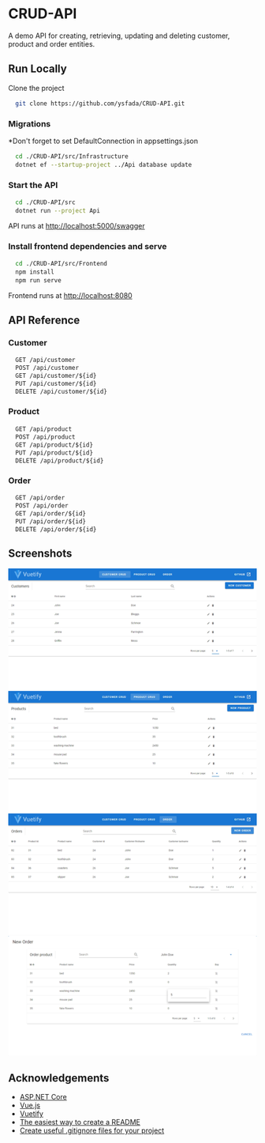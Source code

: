 # CRUD-API

A demo API for creating, retrieving, updating and deleting customer, product and order entities.

## Run Locally

Clone the project

```bash
  git clone https://github.com/ysfada/CRUD-API.git
```

### Migrations

*Don't forget to set DefaultConnection in appsettings.json

```bash
  cd ./CRUD-API/src/Infrastructure
  dotnet ef --startup-project ../Api database update
```

### Start the API

```bash
  cd ./CRUD-API/src
  dotnet run --project Api
```

API runs at [http://localhost:5000/swagger](http://localhost:5000/swagger)

### Install frontend dependencies and serve

```bash
  cd ./CRUD-API/src/Frontend
  npm install
  npm run serve
```

Frontend runs at [http://localhost:8080](http://localhost:8080)

## API Reference

### Customer

```http
  GET /api/customer
  POST /api/customer
  GET /api/customer/${id}
  PUT /api/customer/${id}
  DELETE /api/customer/${id}
```

### Product

```http
  GET /api/product
  POST /api/product
  GET /api/product/${id}
  PUT /api/product/${id}
  DELETE /api/product/${id}
```

### Order

```http
  GET /api/order
  POST /api/order
  GET /api/order/${id}
  PUT /api/order/${id}
  DELETE /api/order/${id}
```

## Screenshots

![App Screenshot 1](./screenshot/customer-1.png)
![App Screenshot 2](./screenshot/product-1.png)
![App Screenshot 3](./screenshot/order-1.png)
![App Screenshot 4](./screenshot/order-2.png)

## Acknowledgements

- [ASP.NET Core](https://github.com/aspnet/Home)
- [Vue.js](https://github.com/vuejs/vue)
- [Vuetify](https://github.com/vuetifyjs/vuetify)
- [The easiest way to create a README](https://readme.so/editor)
- [Create useful .gitignore files for your project](https://www.toptal.com/developers/gitignore)
